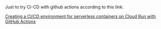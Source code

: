 Just to try CI-CD with github actions according to this link:

[Creating a CI/CD environment for serverless containers on Cloud Run with GitHub Actions](https://cloud.google.com/community/tutorials/cicd-cloud-run-github-actions)
